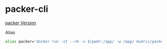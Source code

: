 # packer-cli


[packer Version](https://github.com/mudrii/packer-cli.git)

Alias

```sh
alias packer='docker run -it --rm -v $(pwd):/app/ -w /app/ mudrii/packer-cli packer'
```